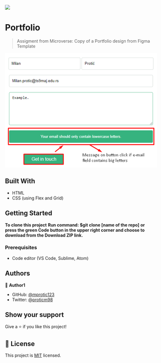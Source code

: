 ![](https://img.shields.io/badge/Microverse-blueviolet)

# Portfolio

> Assigment from Microverse: Copy of a Portfolio design from Figma Template

![screenshot](./app_screenshot.png)

## Built With

- HTML
- CSS (using Flex and Grid)

## Getting Started

**To clone this project**
**Run command: $git clone [name of the repo]**
**or press the green Code button in the upper right corner and choose to download from the Download ZIP link.**

### Prerequisites

- Code editor (VS Code, Sublime, Atom)

## Authors

👤 **Author1**

- GitHub: [@mprotic123](https://github.com/mprotic123)
- Twitter: [@proticm98](https://twitter.com/proticm98)

## Show your support

Give a ⭐️ if you like this project!

## 📝 License

This project is [MIT](./MIT.md) licensed.
